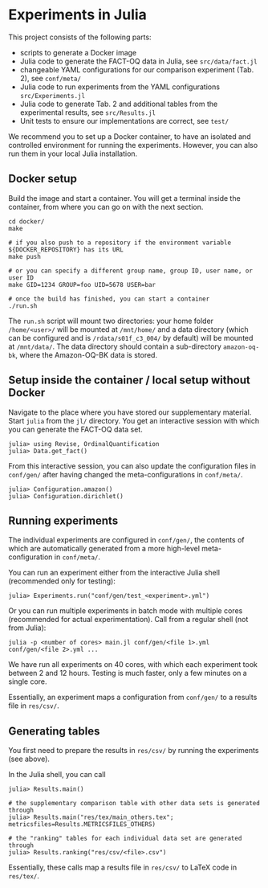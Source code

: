 # Experiments in Julia

This project consists of the following parts:

- scripts to generate a Docker image
- Julia code to generate the FACT-OQ data in Julia, see `src/data/fact.jl`
- changeable YAML configurations for our comparison experiment (Tab. 2), see `conf/meta/`
- Julia code to run experiments from the YAML configurations `src/Experiments.jl`
- Julia code to generate Tab. 2 and additional tables from the experimental results, see `src/Results.jl`
- Unit tests to ensure our implementations are correct, see `test/`

We recommend you to set up a Docker container, to have an isolated and controlled environment for running the experiments. However, you can also run them in your local Julia installation.

## Docker setup

Build the image and start a container. You will get a terminal inside the container, from where you can go on with the next section.

```
cd docker/
make

# if you also push to a repository if the environment variable ${DOCKER_REPOSITORY} has its URL
make push

# or you can specify a different group name, group ID, user name, or user ID
make GID=1234 GROUP=foo UID=5678 USER=bar

# once the build has finished, you can start a container
./run.sh
```

The `run.sh` script will mount two directories: your home folder `/home/<user>/` will be mounted at `/mnt/home/` and a data directory (which can be configured and is `/rdata/s01f_c3_004/` by default) will be mounted at `/mnt/data/`. The data directory should contain a sub-directory `amazon-oq-bk`, where the Amazon-OQ-BK data is stored.

## Setup inside the container / local setup without Docker

Navigate to the place where you have stored our supplementary material. Start `julia` from the `jl/` directory. You get an interactive session with which you can generate the FACT-OQ data set.

```
julia> using Revise, OrdinalQuantification
julia> Data.get_fact()
```

From this interactive session, you can also update the configuration files in `conf/gen/` after having changed the meta-configurations in `conf/meta/`.

```
julia> Configuration.amazon()
julia> Configuration.dirichlet()
```

## Running experiments

The individual experiments are configured in `conf/gen/`, the contents of which are automatically generated from a more high-level meta-configuration in `conf/meta/`.

You can run an experiment either from the interactive Julia shell (recommended only for testing):

```
julia> Experiments.run("conf/gen/test_<experiment>.yml")
```

Or you can run multiple experiments in batch mode with multiple cores (recommended for actual experimentation). Call from a regular shell (not from Julia):

```
julia -p <number of cores> main.jl conf/gen/<file 1>.yml conf/gen/<file 2>.yml ...
```

We have run all experiments on 40 cores, with which each experiment took between 2 and 12 hours. Testing is much faster, only a few minutes on a single core.

Essentially, an experiment maps a configuration from `conf/gen/` to a results file in `res/csv/`.

## Generating tables

You first need to prepare the results in `res/csv/` by running the experiments (see above).

In the Julia shell, you can call

```
julia> Results.main()

# the supplementary comparison table with other data sets is generated through
julia> Results.main("res/tex/main_others.tex"; metricsfiles=Results.METRICSFILES_OTHERS)

# the "ranking" tables for each individual data set are generated through
julia> Results.ranking("res/csv/<file>.csv")
```

Essentially, these calls map a results file in `res/csv/` to LaTeX code in `res/tex/`.
